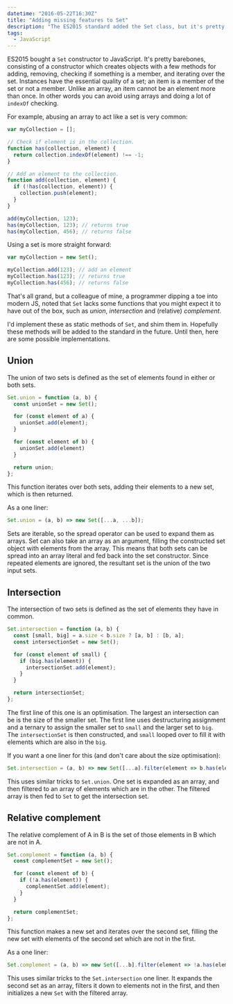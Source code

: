 ```yaml
---
datetime: "2016-05-22T16:30Z"
title: "Adding missing features to Set"
description: "The ES2015 standard added the Set class, but it's pretty barebones. I show how to add some more useful capabilities to it."
tags:
  - JavaScript
---
```

ES2015 bought a `Set` constructor to JavaScript. It's pretty barebones,
consisting of a constructor which creates objects with a few methods for adding,
removing, checking if something is a member, and iterating over the set.
Instances have the essential quality of a set; an item is a member of the set or
not a member. Unlike an array, an item cannot be an element more than once. In
other words you can avoid using arrays and doing a lot of `indexOf` checking.

For example, abusing an array to act like a set is very common:

```javascript
var myCollection = [];

// Check if element is in the collection.
function has(collection, element) {
  return collection.indexOf(element) !== -1;
}

// Add an element to the collection.
function add(collection, element) {
  if (!has(collection, element)) {
    collection.push(element);
  }
}

add(myCollection, 123);
has(myCollection, 123); // returns true
has(myCollection, 456); // returns false
```

Using a set is more straight forward:

```javascript
var myCollection = new Set();

myCollection.add(123); // add an element
myCollection.has(123); // returns true
myCollection.has(456); // returns false
```

That's all grand, but a colleague of mine, a programmer dipping a toe into
modern JS, noted that `Set` lacks some functions that you might expect it to
have out of the box, such as _union_, _intersection_ and (relative)
_complement_.

I'd implement these as static methods of `Set`, and shim them in. Hopefully
these methods will be added to the standard in the future. Until then, here are
some possible implementations.

## Union

The union of two sets is defined as the set of elements found in either or both
sets.

```javascript
Set.union = function (a, b) {
  const unionSet = new Set();

  for (const element of a) {
    unionSet.add(element);
  }

  for (const element of b) {
    unionSet.add(element)
  }

  return union;
};
```

This function iterates over both sets, adding their elements to a new set, which
is then returned.

As a one liner:

```javascript
Set.union = (a, b) => new Set([...a, ...b]);
```

Sets are iterable, so the spread operator can be used to expand them as arrays.
Set can also take an array as an argument, filling the constructed set object
with elements from the array. This means that both sets can be spread into an
array literal and fed back into the set constructor. Since repeated elements are
ignored, the resultant set is the union of the two input sets.

## Intersection

The intersection of two sets is defined as the set of elements they have in
common.

```javascript
Set.intersection = function (a, b) {
  const [small, big] = a.size < b.size ? [a, b] : [b, a];
  const intersectionSet = new Set();

  for (const element of small) {
    if (big.has(element)) {
      intersectionSet.add(element);
    }
  }

  return intersectionSet;
};
```

The first line of this one is an optimisation. The largest an intersection can
be is the size of the smaller set. The first line uses destructuring assignment
and a ternary to assign the smaller set to `small` and the larger set to `big`.
The `intersectionSet` is then constructed, and `small` looped over to fill it
with elements which are also in the `big`.

If you want a one liner for this (and don't care about the size optimisation):

```javascript
Set.intersection = (a, b) => new Set([...a].filter(element => b.has(element)));
```

This uses similar tricks to `Set.union`. One set is expanded as an array, and
then filtered to an array of elements which are in the other. The filtered array
is then fed to `Set` to get the intersection set.

## Relative complement

The relative complement of A in B is the set of those elements in B which are
not in A.

```javascript
Set.complement = function (a, b) {
  const complementSet = new Set();

  for (const element of b) {
    if (!a.has(element)) {
      complementSet.add(element);
    }
  }

  return complementSet;
};
```

This function makes a new set and iterates over the second set, filling the new
set with elements of the second set which are not in the first.

As a one liner:

```javascript
Set.complement = (a, b) => new Set([...b].filter(element => !a.has(element)));
```

This uses similar tricks to the `Set.intersection` one liner. It expands the
second set as an array, filters it down to elements not in the first, and then
initializes a new `Set` with the filtered array.
